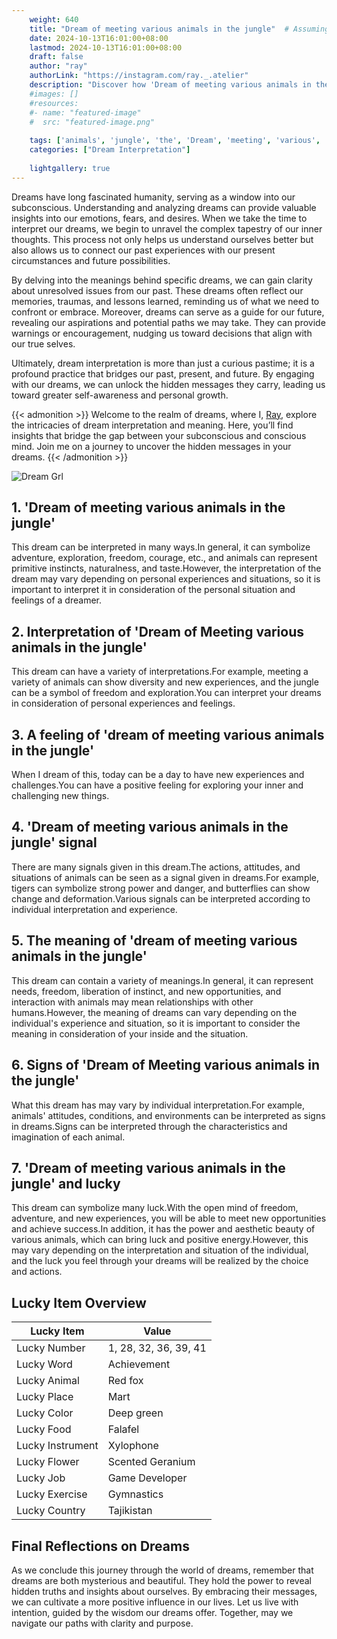 ```yaml
---
    weight: 640
    title: "Dream of meeting various animals in the jungle"  # Assuming 'title' column exists
    date: 2024-10-13T16:01:00+08:00
    lastmod: 2024-10-13T16:01:00+08:00
    draft: false
    author: "ray"
    authorLink: "https://instagram.com/ray._.atelier"
    description: "Discover how 'Dream of meeting various animals in the jungle' can interpret your future and uncover its significant meanings in your life."
    #images: []
    #resources:
    #- name: "featured-image"
    #  src: "featured-image.png"
    
    tags: ['animals', 'jungle', 'the', 'Dream', 'meeting', 'various', 'in', 'of']
    categories: ["Dream Interpretation"]
    
    lightgallery: true
---
```

    
Dreams have long fascinated humanity, serving as a window into our subconscious. Understanding and analyzing dreams can provide valuable insights into our emotions, fears, and desires. When we take the time to interpret our dreams, we begin to unravel the complex tapestry of our inner thoughts. This process not only helps us understand ourselves better but also allows us to connect our past experiences with our present circumstances and future possibilities.

By delving into the meanings behind specific dreams, we can gain clarity about unresolved issues from our past. These dreams often reflect our memories, traumas, and lessons learned, reminding us of what we need to confront or embrace. Moreover, dreams can serve as a guide for our future, revealing our aspirations and potential paths we may take. They can provide warnings or encouragement, nudging us toward decisions that align with our true selves.

Ultimately, dream interpretation is more than just a curious pastime; it is a profound practice that bridges our past, present, and future. By engaging with our dreams, we can unlock the hidden messages they carry, leading us toward greater self-awareness and personal growth.

{{< admonition >}}
Welcome to the realm of dreams, where I, [Ray](https://instagram.com/ray._.atelier), explore the intricacies of dream interpretation and meaning. Here, you’ll find insights that bridge the gap between your subconscious and conscious mind. Join me on a journey to uncover the hidden messages in your dreams.
{{< /admonition >}}

![Dream Grl](https://cdn.pixabay.com/photo/2017/11/02/03/35/gothic-2910057_1280.jpg "Dream Grl")

## 1. 'Dream of meeting various animals in the jungle'
This dream can be interpreted in many ways.In general, it can symbolize adventure, exploration, freedom, courage, etc., and animals can represent primitive instincts, naturalness, and taste.However, the interpretation of the dream may vary depending on personal experiences and situations, so it is important to interpret it in consideration of the personal situation and feelings of a dreamer.

## 2. Interpretation of 'Dream of Meeting various animals in the jungle'
This dream can have a variety of interpretations.For example, meeting a variety of animals can show diversity and new experiences, and the jungle can be a symbol of freedom and exploration.You can interpret your dreams in consideration of personal experiences and feelings.

## 3. A feeling of 'dream of meeting various animals in the jungle'
When I dream of this, today can be a day to have new experiences and challenges.You can have a positive feeling for exploring your inner and challenging new things.

## 4. 'Dream of meeting various animals in the jungle' signal
There are many signals given in this dream.The actions, attitudes, and situations of animals can be seen as a signal given in dreams.For example, tigers can symbolize strong power and danger, and butterflies can show change and deformation.Various signals can be interpreted according to individual interpretation and experience.

## 5. The meaning of 'dream of meeting various animals in the jungle'
This dream can contain a variety of meanings.In general, it can represent needs, freedom, liberation of instinct, and new opportunities, and interaction with animals may mean relationships with other humans.However, the meaning of dreams can vary depending on the individual's experience and situation, so it is important to consider the meaning in consideration of your inside and the situation.

## 6. Signs of 'Dream of Meeting various animals in the jungle'
What this dream has may vary by individual interpretation.For example, animals' attitudes, conditions, and environments can be interpreted as signs in dreams.Signs can be interpreted through the characteristics and imagination of each animal.

## 7. 'Dream of meeting various animals in the jungle' and lucky
This dream can symbolize many luck.With the open mind of freedom, adventure, and new experiences, you will be able to meet new opportunities and achieve success.In addition, it has the power and aesthetic beauty of various animals, which can bring luck and positive energy.However, this may vary depending on the interpretation and situation of the individual, and the luck you feel through your dreams will be realized by the choice and actions.

## Lucky Item Overview
| Lucky Item          | Value              |
|---------------|--------------------|
| Lucky Number        | 1, 28, 32, 36, 39, 41  |
| Lucky Word          | Achievement |
| Lucky Animal        | Red fox |
| Lucky Place         | Mart     |
| Lucky Color         | Deep green     |
| Lucky Food          | Falafel      |
| Lucky Instrument    | Xylophone |
| Lucky Flower        | Scented Geranium    |
| Lucky Job           | Game Developer       |
| Lucky Exercise      | Gymnastics  |
| Lucky Country       | Tajikistan    |


##  Final Reflections on Dreams

As we conclude this journey through the world of dreams, remember that dreams are both mysterious and beautiful. They hold the power to reveal hidden truths and insights about ourselves. By embracing their messages, we can cultivate a more positive influence in our lives. Let us live with intention, guided by the wisdom our dreams offer. Together, may we navigate our paths with clarity and purpose.
